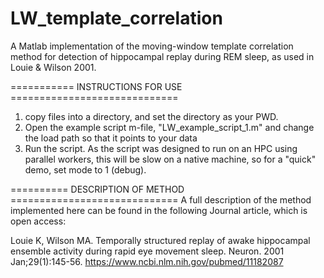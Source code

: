 # LW_template_correlation
A Matlab implementation of the moving-window template correlation method for detection of hippocampal replay during REM sleep, as used in Louie &amp; Wilson 2001.

=========== INSTRUCTIONS FOR USE =============================
1. copy files into a directory, and set the directory as your PWD. 
2. Open the example script m-file, "LW_example_script_1.m" and change the load path so that it points to your data
3. Run the script. As the script was designed to run on an HPC using parallel workers, this will be slow on a native machine, so for a "quick" demo, set mode to 1 (debug).


========== DESCRIPTION OF METHOD =============================
A full description of the method implemented here can be found in the following Journal article, which is open access:

Louie K, Wilson MA.
Temporally structured replay of awake hippocampal ensemble activity during rapid eye movement sleep.
Neuron. 2001 Jan;29(1):145-56.
https://www.ncbi.nlm.nih.gov/pubmed/11182087
